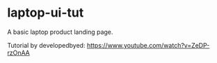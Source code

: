 # laptop-ui-tut

A basic laptop product landing page.

Tutorial by developedbyed: <https://www.youtube.com/watch?v=ZeDP-rzOnAA>
